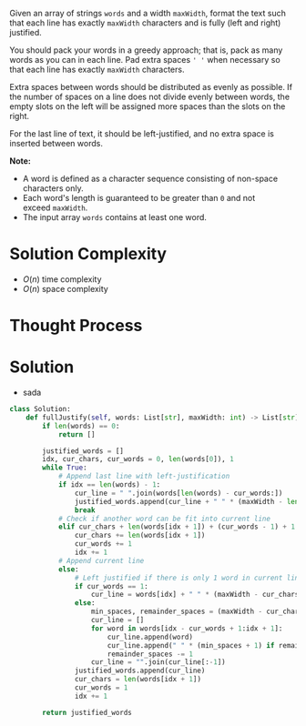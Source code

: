 Given an array of strings `words` and a width `maxWidth`, format the text such that each line has exactly `maxWidth` characters and is fully (left and right) justified.

You should pack your words in a greedy approach; that is, pack as many words as you can in each line. Pad extra spaces `' '` when necessary so that each line has exactly `maxWidth` characters.

Extra spaces between words should be distributed as evenly as possible. If the number of spaces on a line does not divide evenly between words, the empty slots on the left will be assigned more spaces than the slots on the right.

For the last line of text, it should be left-justified, and no extra space is inserted between words.

**Note:**

- A word is defined as a character sequence consisting of non-space characters only.
- Each word's length is guaranteed to be greater than `0` and not exceed `maxWidth`.
- The input array `words` contains at least one word.
# Solution Complexity
- $O(n)$ time complexity
- $O(n)$ space complexity
# Thought Process
# Solution
- sada
```Python
class Solution:
	def fullJustify(self, words: List[str], maxWidth: int) -> List[str]:
		if len(words) == 0:
			return []

		justified_words = []
		idx, cur_chars, cur_words = 0, len(words[0]), 1
		while True:
			# Append last line with left-justification
			if idx == len(words) - 1:
				cur_line = " ".join(words[len(words) - cur_words:])
				justified_words.append(cur_line + " " * (maxWidth - len(cur_line)))
				break
			# Check if another word can be fit into current line
			elif cur_chars + len(words[idx + 1]) + (cur_words - 1) + 1 <= maxWidth:
				cur_chars += len(words[idx + 1])
				cur_words += 1
				idx += 1
			# Append current line
			else:
				# Left justified if there is only 1 word in current line
				if cur_words == 1:
					cur_line = words[idx] + " " * (maxWidth - cur_chars)
				else:
					min_spaces, remainder_spaces = (maxWidth - cur_chars) // (cur_words - 1), (maxWidth - cur_chars) % (cur_words - 1)
					cur_line = []
					for word in words[idx - cur_words + 1:idx + 1]:
						cur_line.append(word)
						cur_line.append(" " * (min_spaces + 1) if remainder_spaces > 0 else " " * min_spaces)
						remainder_spaces -= 1
					cur_line = "".join(cur_line[:-1]) 
				justified_words.append(cur_line)
				cur_chars = len(words[idx + 1])
				cur_words = 1
				idx += 1

		return justified_words
```